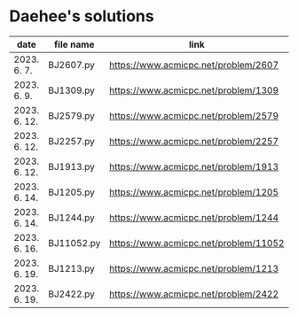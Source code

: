 # Daehee's solutions
|     date     | file name  |                 link                  |
| ------------ | ---------- | ------------------------------------- |
| 2023. 6. 7.  | BJ2607.py  | https://www.acmicpc.net/problem/2607  |
| 2023. 6. 9.  | BJ1309.py  | https://www.acmicpc.net/problem/1309  |
| 2023. 6. 12. | BJ2579.py  | https://www.acmicpc.net/problem/2579  |
| 2023. 6. 12. | BJ2257.py  | https://www.acmicpc.net/problem/2257  |
| 2023. 6. 12. | BJ1913.py  | https://www.acmicpc.net/problem/1913  |
| 2023. 6. 14. | BJ1205.py  | https://www.acmicpc.net/problem/1205  |
| 2023. 6. 14. | BJ1244.py  | https://www.acmicpc.net/problem/1244  |
| 2023. 6. 16. | BJ11052.py | https://www.acmicpc.net/problem/11052 |
| 2023. 6. 19. | BJ1213.py  | https://www.acmicpc.net/problem/1213  |
| 2023. 6. 19. | BJ2422.py  | https://www.acmicpc.net/problem/2422  |